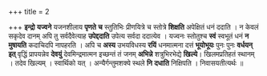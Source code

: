 +++
title = 2

+++
**इन्द्रो** **यज्वने** यजनशीलाय **पृणते** **च** स्तुतिभिः प्रीणयित्रे च स्तोत्रे **शिक्षति** अपेक्षितं धनं ददाति । न केवलं सकृदेव दानम् अपि तु सर्वदैवेत्याह **उपेद्ददाति** उपेत्य सर्वदा ददात्येव । यज्वनः स्तोतुश्च **स्वं** स्वभूतं धनं **न** **मुषायति** कदाचिदपि नापहरति । अपि च **अस्य** उभयविधस्य **रयिं** धनमात्मना दत्तं **भूयोभूयः** पुनः पुनः **वर्धयन्** **इत्** वृद्धिं प्रापयन्नेव **देवयुं** देवमिन्द्रमात्मन इच्छन्तं तं जनम् **अभिन्ने** शत्रुभिरभेद्ये **खिल्ये**। खिलमप्रतिहतं स्थानम् । तदेव खिल्यम् । स्वार्थिको यत् । अन्यैर्गन्तुमशक्ये स्थले **नि** **दधाति** निक्षिपति । निवासयतीत्यर्थः ॥
